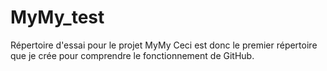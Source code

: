 # MyMy_test
Répertoire d'essai pour le projet MyMy
Ceci est donc le premier répertoire que je crée pour comprendre le fonctionnement de GitHub.
